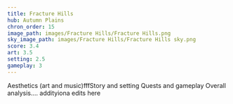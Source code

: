 ```yaml
---
title: Fracture Hills
hub: Autumn Plains
chron_order: 15
image_path: images/Fracture Hills/Fracture Hills.png
sky_image_path: images/Fracture Hills/Fracture Hills sky.png
score: 3.4
art: 3.5
setting: 2.5
gameplay: 3
---
```

Aesthetics (art and music)fffStory and setting  Quests and gameplay  Overall analysis.... addityiona edits here